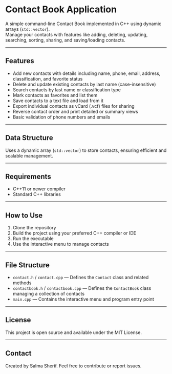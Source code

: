 # Contact Book Application

A simple command-line Contact Book implemented in C++ using dynamic arrays (`std::vector`).  
Manage your contacts with features like adding, deleting, updating, searching, sorting, sharing, and saving/loading contacts.

---

## Features

- Add new contacts with details including name, phone, email, address, classification, and favorite status  
- Delete and update existing contacts by last name (case-insensitive)  
- Search contacts by last name or classification type  
- Mark contacts as favorites and list them  
- Save contacts to a text file and load from it  
- Export individual contacts as vCard (.vcf) files for sharing  
- Reverse contact order and print detailed or summary views  
- Basic validation of phone numbers and emails

---

## Data Structure

Uses a dynamic array (`std::vector`) to store contacts, ensuring efficient and scalable management.

---

## Requirements

- C++11 or newer compiler  
- Standard C++ libraries
  
---

## How to Use

1. Clone the repository  
2. Build the project using your preferred C++ compiler or IDE  
3. Run the executable  
4. Use the interactive menu to manage contacts

---

## File Structure

- `contact.h` / `contact.cpp` — Defines the `Contact` class and related methods  
- `contactbook.h` / `contactbook.cpp` — Defines the `ContactBook` class managing a collection of contacts  
- `main.cpp` — Contains the interactive menu and program entry point  

---
## License

This project is open source and available under the MIT License.

---

## Contact

Created by Salma Sherif. Feel free to contribute or report issues.
